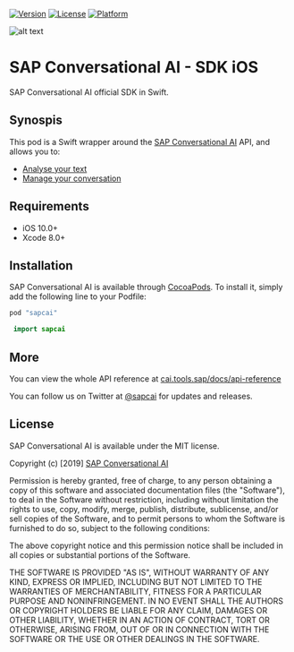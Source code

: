 [![Version](https://img.shields.io/cocoapods/v/SAPConversationalAI.svg?style=flat)](http://cocoapods.org/pods/SAPConversationalAI)
[![License](https://img.shields.io/cocoapods/l/SAPConversationalAI.svg?style=flat)](http://cocoapods.org/pods/SAPConversationalAI)
[![Platform](https://img.shields.io/cocoapods/p/SAPConversationalAI.svg?style=flat)](http://cocoapods.org/pods/SAPConversationalAI)

[logo]: https://cdn.cai.tools.sap/brand/sapcai/sap-cai-black.svg "SAP Conversational AI"
![alt text][logo]

# SAP Conversational AI - SDK iOS

SAP Conversational AI official SDK in Swift.

## Synospis

 This pod is a Swift wrapper around the [SAP Conversational AI](https://cai.tools.sap) API, and allows you to: 
 * [Analyse your text](https://github.com/SAPConversationalAI/SDK-iOS/wiki/Analyse-text)
 * [Manage your conversation](https://github.com/SAPConversationalAI/SDK-iOS/wiki/Build-your-bot)

## Requirements

- iOS 10.0+
- Xcode 8.0+

## Installation

SAP Conversational AI is available through [CocoaPods](http://cocoapods.org). To install
it, simply add the following line to your Podfile:

```ruby
pod "sapcai"
```
 
```swift
 import sapcai
```

## More

You can view the whole API reference at [cai.tools.sap/docs/api-reference ](https://cai.tools.sap/docs/api-reference )

You can follow us on Twitter at [@sapcai](https://twitter.com/sapcai) for updates and releases.

## License

SAP Conversational AI is available under the MIT license.

Copyright (c) [2019] [SAP Conversational AI](https://cai.tools.sap)

Permission is hereby granted, free of charge, to any person obtaining a copy
of this software and associated documentation files (the "Software"), to deal
in the Software without restriction, including without limitation the rights
to use, copy, modify, merge, publish, distribute, sublicense, and/or sell
copies of the Software, and to permit persons to whom the Software is
furnished to do so, subject to the following conditions:

The above copyright notice and this permission notice shall be included in all
copies or substantial portions of the Software.

THE SOFTWARE IS PROVIDED "AS IS", WITHOUT WARRANTY OF ANY KIND, EXPRESS OR
IMPLIED, INCLUDING BUT NOT LIMITED TO THE WARRANTIES OF MERCHANTABILITY,
FITNESS FOR A PARTICULAR PURPOSE AND NONINFRINGEMENT. IN NO EVENT SHALL THE
AUTHORS OR COPYRIGHT HOLDERS BE LIABLE FOR ANY CLAIM, DAMAGES OR OTHER
LIABILITY, WHETHER IN AN ACTION OF CONTRACT, TORT OR OTHERWISE, ARISING FROM,
OUT OF OR IN CONNECTION WITH THE SOFTWARE OR THE USE OR OTHER DEALINGS IN THE
SOFTWARE.
